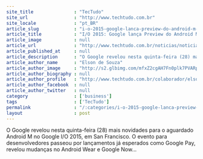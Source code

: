 ```yaml
---
site_title               : "TecTudo"
site_url                 : "http://www.techtudo.com.br"
site_locale              : "pt_BR"
article_slug             : "i-o-2015-google-lanca-preview-do-android-m-android-pay-fotos-e-mais"
article_title            : "I/O 2015: Google lança Preview do Android M, Android Pay, Fotos e mais"
article_image            : null
article_url              : "http://www.techtudo.com.br/noticias/noticia/2015/05/google-io-2015-android-m.html"
article_published_at     : null
article_description      : "O Google revelou nesta quinta-feira (28) mais novidades para o aguardado Android M no Google I/O 2015, em San Francisco. O evento para desenvolvedores passeou por lançamentos já esperados como Google Pay, revelou mudanças no Android Wear e Google Now..."
article_author_name      : "Elson de Souza"
article_author_image     : "http://s2.glbimg.com/mfxZ2cgAH7Fn0plk7PVARpnAC0c=/30x30/s2.glbimg.com/dYXmXX38FgWtkDXH99VyXZLBC2Y=/0x0:140x140/140x140/s.glbimg.com/po/tt2/f/original/2014/02/03/elson_junior.jpg"
article_author_biography : null
article_author_profile   : "http://www.techtudo.com.br/colaborador/elson-de-souza.html"
article_author_facebook  : null
article_author_twitter   : null
category                 : ['business']
tags                     : ['TecTudo']
permalink                : "/:categories/i-o-2015-google-lanca-preview-do-android-m-android-pay-fotos-e-mais/"
layout                   : post
---
```


O Google revelou nesta quinta-feira (28) mais novidades para o aguardado Android M no Google I/O 2015, em San Francisco. O evento para desenvolvedores passeou por lançamentos já esperados como Google Pay, revelou mudanças no Android Wear e Google Now...

